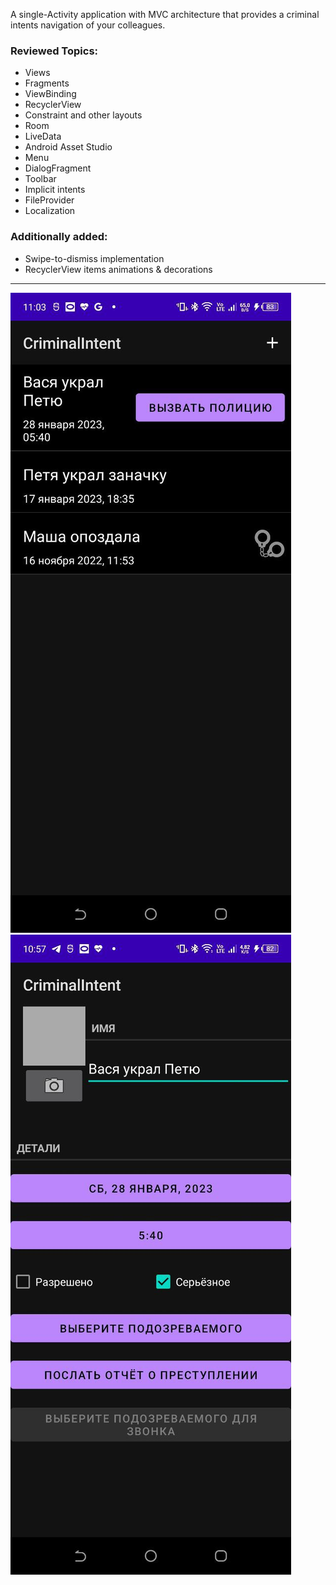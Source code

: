A single-Activity application with MVC architecture that provides a criminal intents navigation of your colleagues.

### Reviewed Topics:
- Views
- Fragments
- ViewBinding
- RecyclerView
- Constraint and other layouts
- Room
- LiveData
- Android Asset Studio
- Menu
- DialogFragment
- Toolbar
- Implicit intents
- FileProvider
- Localization

### Additionally added:
- Swipe-to-dismiss implementation
- RecyclerView items animations & decorations 

---
![Image alt](https://github.com/v43d3rm4k4r/BigNerdRanchAndroid/blob/main/criminal-intent/screens/1.jpg)  
![Image alt](https://github.com/v43d3rm4k4r/BigNerdRanchAndroid/blob/main/criminal-intent/screens/2.jpg)  
